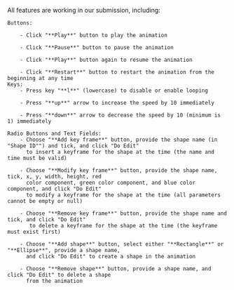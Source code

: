 All features are working in our submission, including:

    Buttons:  
    
        - Click "**Play**" button to play the animation
        
        - Click "**Pause**" button to pause the animation
        
        - Click "**Play**" button again to resume the animation
        
        - Click "**Restart**" button to restart the animation from the beginning at any time
    Keys:
        - Press key "**l**" (lowercase) to disable or enable looping
        
        - Press "**up**" arrow to increase the speed by 10 immediately
        
        - Press "**down**" arrow to decrease the speed by 10 (minimum is 1) immediately
        
    Radio Buttons and Text Fields:
        - Choose "**Add key frame**" button, provide the shape name (in "Shape ID"") and tick, and click "Do Edit"
          to insert a keyframe for the shape at the time (the name and time must be valid)
          
        - Choose "**Modify key frame**" button, provide the shape name, tick, x, y, width, height, red 
          color component, green color component, and blue color component, and click "Do Edit"
          to modify a keyframe for the shape at the time (all parameters cannot be empty or null)
          
        - Choose "**Remove key frame**" button, provide the shape name and tick, and click "Do Edit"
           to delete a keyframe for the shape at the time (the keyframe must exist first)
           
        - Choose "**Add shape**" button, select either "**Rectangle**" or "**Ellipse**", provide a shape name, 
          and click "Do Edit" to create a shape in the animation
          
        - Choose "**Remove shape**" button, provide a shape name, and click "Do Edit" to delete a shape
          from the animation 
           
           